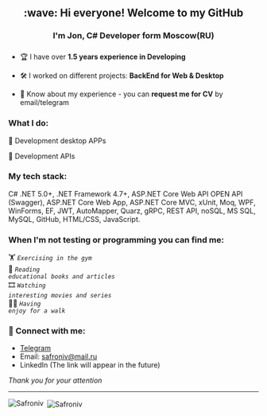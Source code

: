 <h2 align="center">:wave: Hi everyone! Welcome to my GitHub</h2>
<h3 align="center">I'm Jon, C# Developer form Moscow(RU)</h3>
<h3 align="center"></h3>

- :trophy: I have over **1.5 years experience in Developing**

- :hammer_and_wrench: I worked on different projects: **BackEnd for Web & Desktop**

- 📄 Know about my experience - you can **request me for CV** by email/telegram

<h3 align="left">What I do: </h3>

:rocket: Development desktop APPs

:rocket: Development APIs


<h3 align="left">My tech stack:</h3>

  C# 
  .NET 5.0+, 
  .NET Framework 4.7+, 
  ASP.NET Core Web API OPEN API (Swagger), 
  ASP.NET Core Web App, 
  ASP.NET Core MVC, 
  xUnit, 
  Moq, 
  WPF, 
  WinForms, 
  EF, 
  JWT, 
  AutoMapper, 
  Quarz, 
  gRPC, 
  REST API, 
  noSQL, 
  MS SQL, 
  MySQL, 
  GitHub, 
  HTML/CSS,
  JavaScript.

### When I'm not testing or programming you can find me:

:weight_lifting:  <code>*Exercising in the gym*</code>  
:open_book:  <code>*Reading educational books and articles*</code>  
:film_strip:  <code>*Watching interesting movies and series*</code>  
:walking_man: <code>*Having enjoy for a walk*</code>  

### :email:	Connect with me:
+ [Telegram](https://t.me/Safroniv)
+ Email: safroniv@mail.ru
+ LinkedIn (The link will appear in the future)

_Thank you for your attention_
___
<p><img align="left" src="https://github-readme-stats.vercel.app/api/top-langs?username=Safroniv&theme=great-gatsby&show_icons=true&locale=en&layout=normal" alt="Safroniv" /></p>

<p>&nbsp;<img align="center" src="https://github-readme-stats.vercel.app/api?username=Safroniv&theme=great-gatsby&show_icons=true&locale=en" alt="Safroniv" /></p>
